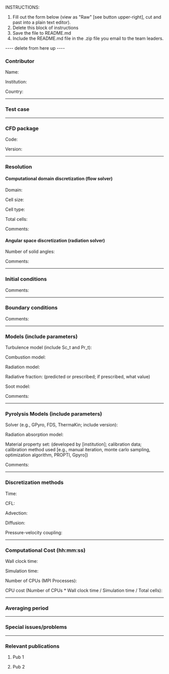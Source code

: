 INSTRUCTIONS:
1. Fill out the form below (view as "Raw" [see button upper-right], cut and past into a plain text editor).
2. Delete this block of instructions
3. Save the file to README.md
4. Include the README.md file in the .zip file you email to the team leaders.

---- delete from here up ----

### Contributor
Name:

Institution:

Country:

------------------

### Test case

------------------

### CFD package
Code:

Version:

------------------

### Resolution

#### Computational domain discretization (flow solver)
Domain:

Cell size:

Cell type:

Total cells:

Comments:

#### Angular space discretization (radiation solver)
Number of solid angles:

Comments:

------------------

### Initial conditions
Comments:

------------------

### Boundary conditions
Comments:

------------------

### Models (include parameters)
Turbulence model (include Sc_t and Pr_t):

Combustion model:

Radiation model:

Radiative fraction: (predicted or prescribed; if prescribed, what value)

Soot model:

Comments:

------------------

### Pyrolysis Models (include parameters)
Solver (e.g., GPyro, FDS, ThermaKin; include version):

Radiation absorption model:

Material property set: (developed by [institution]; calibration data; calibration method used [e.g., manual iteration, monte carlo sampling, optimization algorithm, PROPTI, Gpyro])


Comments:

------------------

### Discretization methods
Time:

CFL:

Advection:

Diffusion:

Pressure-velocity coupling:

------------------

### Computational Cost (hh:mm:ss)
Wall clock time:

Simulation time:

Number of CPUs (MPI Processes):

CPU cost (Number of CPUs * Wall clock time / Simulation time / Total cells):

------------------

### Averaging period

------------------

### Special issues/problems

------------------

### Relevant publications
1. Pub 1

2. Pub 2

